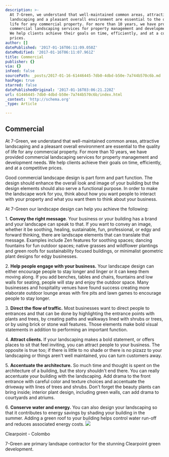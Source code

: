```yaml
---
description: >-
  At 7-Green, we understand that well-maintained common areas, attractive
  landscaping and a pleasant overall environment are essential to the quality of
  life for any commercial property. For more than 10 years, we have provided
  commercial landscaping services for property management and development needs.
  We help clients achieve their goals on time, efficiently, and at a competitive
  prices.
author: []
datePublished: '2017-01-16T06:11:09.058Z'
dateModified: '2017-01-16T06:11:07.961Z'
title: Commercial
publisher: {}
via: {}
inFeed: false
sourcePath: _posts/2017-01-16-61446445-7db0-4dbd-b50e-7a744b570c6b.md
hasPage: true
starred: false
datePublishedOriginal: '2017-01-16T03:06:21.228Z'
url: 61446445-7db0-4dbd-b50e-7a744b570c6b/index.html
_context: 'http://schema.org'
_type: Article

---
```

## **Commercial**

At 7-Green, we understand that well-maintained common areas, attractive landscaping and a pleasant overall environment are essential to the quality of life for any commercial property. For more than 10 years, we have provided commercial landscaping services for property management and development needs. We help clients achieve their goals on time, efficiently, and at a competitive prices.

Good commercial landscape design is part form and part function. The design should enhance the overall look and image of your building but the design elements should also serve a functional purpose. In order to make the landscape work for you, think about how you want people to interact with your property and what you want them to think about your business.

At 7-Green our landscape design can help you achieve the following:

1\. **Convey the right message**. Your business or your building has a brand and your landscape can speak to that. If you want to convey an image, whether it be soothing, healing, sustainable, fun, professional, or edgy and forward thinking, there are landscape elements that can translate that message. Examples include Zen features for soothing spaces; dancing fountains for fun outdoor spaces; native grasses and wildflower plantings and green roofs for sustainability focused buildings, or minimalist geometric plant designs for edgy businesses.

2\. **Help people engage with your business.** Your landscape design can either encourage people to stay longer and linger or it can keep them moving along. If you add benches, tables and chairs, fountains and low walls for seating, people will stay and enjoy the outdoor space. Many businesses and hospitality venues have found success creating more elaborate outdoor lounge areas with fire pits and lawn games to encourage people to stay longer.

3\. **Direct the flow of traffic.** Most businesses want to direct people to entrances and that can be done by highlighting the entrance points with plants and trees, by creating paths and walkways lined with shrubs or trees, or by using brick or stone wall features. Those elements make bold visual statements in addition to performing an important function.

4\. **Attract clients.** If your landscaping makes a bold statement, or offers places to sit that feel inviting, you can attract people to your business. The opposite is true too; if there is little to no shade or there is no pizazz to your landscaping or things aren't well maintained, you can turn customers away.

5\. **Accentuate the architecture.** So much time and thought is spent on the architecture of a building, but the story shouldn't end there. You can really accentuate your building with the landscaping. Add drama to the front entrance with careful color and texture choices and accentuate the driveway with lines of trees and shrubs. Don't forget the beauty plants can bring inside; interior plant design, including green walls, can add drama to courtyards and atriums.

6\. **Conserve water and energy.** You can also design your landscaping so that it contributes to energy savings by shading your building in the summer. Adding a green roof to your building helps control water run-off and reduces associated energy costs.
![](https://the-grid-user-content.s3-us-west-2.amazonaws.com/f4d4bac6-3cbb-4759-8a6b-303ce7dc1294.jpg)

Clearpoint - Colombo

7-Green are primary landsape contractor for the stunning Clearpoint green development.